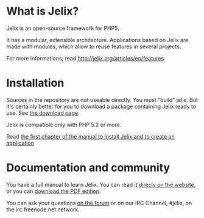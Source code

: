 What is Jelix?
==============

Jelix is an open-source framework for PHP5.

It has a modular, extensible architecture. Applications based on Jelix are made with modules,
which allow to reuse features in several projects.

For more informations, read http://jelix.org/articles/en/features

Installation
============

Sources in the repository are not useable directly. You must "build" jelix.
But it's certainly better for you to download a package containing Jelix ready to use.
See [the download page](http://jelix.org/articles/en/download).

Jelix is compatible only with PHP 5.2 or more.

Read [the first chapter of the manual to install Jelix and to create an application](http://jelix.org/articles/en/manual-1.2/getting-started)

Documentation and community
===========================

You have a full manual to learn Jelix. You can read it [direcly on the website](http://jelix.org/articles/en/manual-1.2),
or you can [download the PDF edition](http://jelix.org/articles/en/download/stable/1.2#the-manual).

You can ask your questions [on the forum](http://jelix.org/forums/cat/2-english) or
on our IRC Channel, #jelix, on the irc.freenode.net network. 